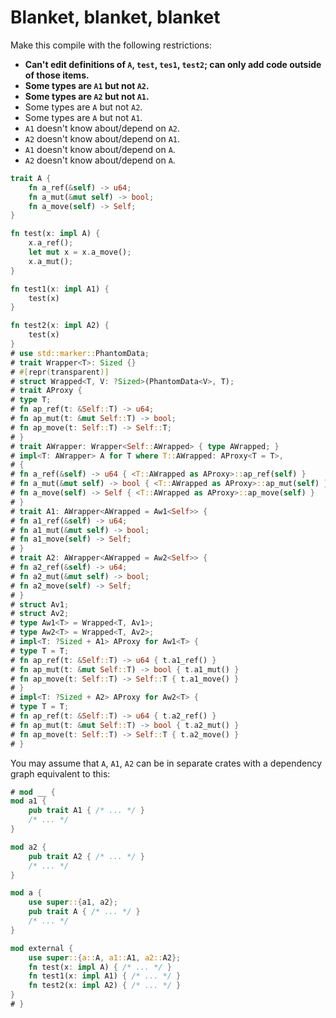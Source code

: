 # Blanket, blanket, blanket
Make this compile with the following restrictions:
- **Can't edit definitions of `A`, `test`, `tes1`, `test2`; can only add code outside of those items.**
- **Some types are `A1` but not `A2`.**
- **Some types are `A2` but not `A1`.**
- Some types are `A` but not `A2`.
- Some types are `A` but not `A1`.
- `A1` doesn't know about/depend on `A2`.
- `A2` doesn't know about/depend on `A1`.
- `A1` doesn't know about/depend on `A`.
- `A2` doesn't know about/depend on `A`.

```rust
trait A {
    fn a_ref(&self) -> u64;
    fn a_mut(&mut self) -> bool;
    fn a_move(self) -> Self;
}

fn test(x: impl A) {
    x.a_ref();
    let mut x = x.a_move();
    x.a_mut();
}

fn test1(x: impl A1) {
    test(x)
}

fn test2(x: impl A2) {
    test(x)
}
# use std::marker::PhantomData;
# trait Wrapper<T>: Sized {}
# #[repr(transparent)]
# struct Wrapped<T, V: ?Sized>(PhantomData<V>, T);
# trait AProxy {
# type T;
# fn ap_ref(t: &Self::T) -> u64;
# fn ap_mut(t: &mut Self::T) -> bool;
# fn ap_move(t: Self::T) -> Self::T;
# }
# trait AWrapper: Wrapper<Self::AWrapped> { type AWrapped; }
# impl<T: AWrapper> A for T where T::AWrapped: AProxy<T = T>,
# {
# fn a_ref(&self) -> u64 { <T::AWrapped as AProxy>::ap_ref(self) }
# fn a_mut(&mut self) -> bool { <T::AWrapped as AProxy>::ap_mut(self) }
# fn a_move(self) -> Self { <T::AWrapped as AProxy>::ap_move(self) }
# }
# trait A1: AWrapper<AWrapped = Aw1<Self>> {
# fn a1_ref(&self) -> u64;
# fn a1_mut(&mut self) -> bool;
# fn a1_move(self) -> Self;
# }
# trait A2: AWrapper<AWrapped = Aw2<Self>> {
# fn a2_ref(&self) -> u64;
# fn a2_mut(&mut self) -> bool;
# fn a2_move(self) -> Self;
# }
# struct Av1;
# struct Av2;
# type Aw1<T> = Wrapped<T, Av1>;
# type Aw2<T> = Wrapped<T, Av2>;
# impl<T: ?Sized + A1> AProxy for Aw1<T> {
# type T = T;
# fn ap_ref(t: &Self::T) -> u64 { t.a1_ref() }
# fn ap_mut(t: &mut Self::T) -> bool { t.a1_mut() }
# fn ap_move(t: Self::T) -> Self::T { t.a1_move() }
# }
# impl<T: ?Sized + A2> AProxy for Aw2<T> {
# type T = T;
# fn ap_ref(t: &Self::T) -> u64 { t.a2_ref() }
# fn ap_mut(t: &mut Self::T) -> bool { t.a2_mut() }
# fn ap_move(t: Self::T) -> Self::T { t.a2_move() }
# }
```

You may assume that `A`, `A1`, `A2` can be in separate crates with a dependency graph equivalent to this:
```rust
# mod __ {
mod a1 {
    pub trait A1 { /* ... */ }
    /* ... */
}

mod a2 {
    pub trait A2 { /* ... */ }
    /* ... */
}

mod a {
    use super::{a1, a2};
    pub trait A { /* ... */ }
    /* ... */
}

mod external {
    use super::{a::A, a1::A1, a2::A2};
    fn test(x: impl A) { /* ... */ }
    fn test1(x: impl A1) { /* ... */ }
    fn test2(x: impl A2) { /* ... */ }
}
# }
```
